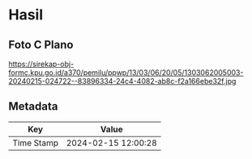 # Hasil

## Foto C Plano

https://sirekap-obj-formc.kpu.go.id/a370/pemilu/ppwp/13/03/06/20/05/1303062005003-20240215-024722--83896334-24c4-4082-ab8c-f2a166ebe32f.jpg


## Metadata

| Key        | Value               |
| ---------- | ------------------- |
| Time Stamp | 2024-02-15 12:00:28 |



